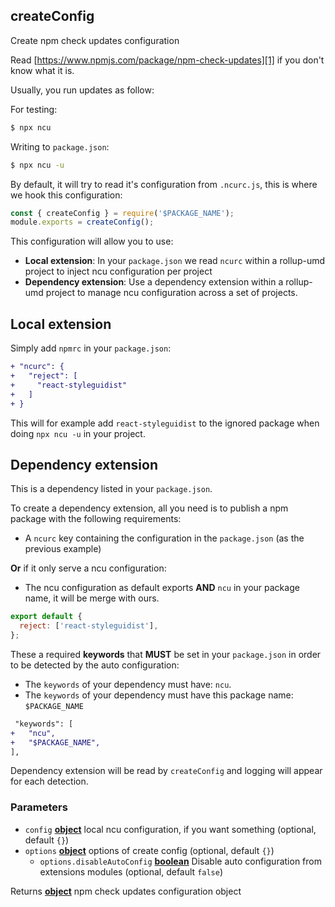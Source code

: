 <!-- Generated by documentation.js. Update this documentation by updating the source code. -->

## createConfig

Create npm check updates configuration

Read [https://www.npmjs.com/package/npm-check-updates][1] if you don't know what it is.

Usually, you run updates as follow:

For testing:

```bash
$ npx ncu
```

Writing to `package.json`:

```bash
$ npx ncu -u
```

By default, it will try to read it's configuration from `.ncurc.js`, this is where we hook this configuration:

```js static
const { createConfig } = require('$PACKAGE_NAME');
module.exports = createConfig();
```

This configuration will allow you to use:

-   **Local extension**: In your `package.json` we read `ncurc` within a rollup-umd project to inject ncu configuration per project
-   **Dependency extension**: Use a dependency extension within a rollup-umd project to manage ncu configuration across a set of projects.

## Local extension

Simply add `npmrc` in your `package.json`:

```diff
+ "ncurc": {
+   "reject": [
+     "react-styleguidist"
+   ]
+ }
```

This will for example add `react-styleguidist` to the ignored package when doing `npx ncu -u` in your project.

## Dependency extension

This is a dependency listed in your `package.json`.

To create a dependency extension, all you need is to publish a npm package with the following requirements:

-   A `ncurc` key containing the configuration in the `package.json` (as the previous example)

**Or** if it only serve a ncu configuration:

-   The ncu configuration as default exports **AND** `ncu` in your package name, it will be merge with ours.

```js static
export default {
  reject: ['react-styleguidist'],
};
```

These a required **keywords** that **MUST** be set in your `package.json` in order to be detected by the auto configuration:

-   The `keywords` of your dependency must have: `ncu`.
-   The `keywords` of your dependency must have this package name: `$PACKAGE_NAME`

```diff
 "keywords": [
+   "ncu",
+   "$PACKAGE_NAME",
],
```

Dependency extension will be read by `createConfig` and logging will appear for each detection.

### Parameters

-   `config` **[object][2]** local ncu configuration, if you want something (optional, default `{}`)
-   `options` **[object][2]** options of create config (optional, default `{}`)
    -   `options.disableAutoConfig` **[boolean][3]** Disable auto configuration from extensions modules (optional, default `false`)

Returns **[object][2]** npm check updates configuration object

[1]: https://www.npmjs.com/package/npm-check-updates

[2]: https://developer.mozilla.org/docs/Web/JavaScript/Reference/Global_Objects/Object

[3]: https://developer.mozilla.org/docs/Web/JavaScript/Reference/Global_Objects/Boolean
